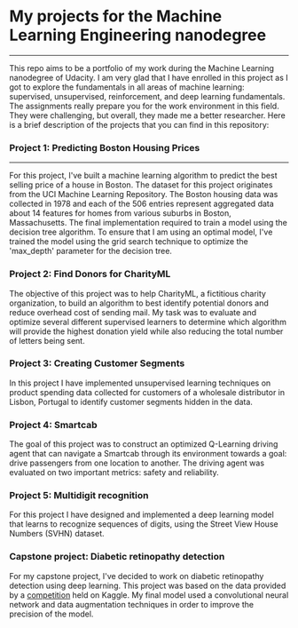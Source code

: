 # My projects for the Machine Learning Engineering nanodegree
----

This repo aims to be a portfolio of my work during the Machine Learning
nanodegree of Udacity. I am very glad that I have enrolled in this project as I
got to explore the fundamentals in all areas of machine learning: supervised,
unsupervised, reinforcement, and deep learning fundamentals.  
The assignments really prepare you for the work environment in this field. They
were challenging, but overall, they made me a better researcher. Here is a brief
description of the projects that you can find in this repository:

### Project 1: Predicting Boston Housing Prices
----
For this project, I've built a machine learning algorithm to predict the best
selling price of a house in Boston. The dataset for this project originates
from the UCI Machine Learning Repository. The Boston housing data was collected
in 1978 and each of the 506 entries represent aggregated data about 14 features
for homes from various suburbs in Boston, Massachusetts. The final implementation
required to train a model using the decision tree algorithm. To ensure that I am
using an optimal model, I've trained the model using the grid search technique
to optimize the 'max_depth' parameter for the decision tree.

### Project 2: Find Donors for CharityML
The objective of this project was to help CharityML, a fictitious charity
organization, to build an algorithm to best identify potential
donors and reduce overhead cost of sending mail. My task was to evaluate and
optimize several different supervised learners to determine which algorithm
will provide the highest donation yield while also reducing the total number
of letters being sent.

### Project 3: Creating Customer Segments
In this project I have implemented unsupervised learning techniques on product spending data collected for
customers of a wholesale distributor in Lisbon, Portugal to identify customer segments hidden in the
data.

### Project 4: Smartcab
The goal of this project was to construct an optimized Q-Learning driving agent that can navigate a Smartcab through its environment towards a goal: drive passengers from one location to another. The driving agent was evaluated on two important metrics: safety and reliability.

### Project 5: Multidigit recognition
For this project I have designed and implemented a deep learning model that learns to recognize sequences of digits, using the Street View House Numbers (SVHN) dataset.

### Capstone project: Diabetic retinopathy detection
For my capstone project, I've decided to work on diabetic retinopathy detection using deep learning. This project was based on the data provided by a [competition](https://www.kaggle.com/c/diabetic-retinopathy-detection/data) held on Kaggle. My final model used a convolutional neural network and data augmentation techniques in order to improve the precision of the model.
